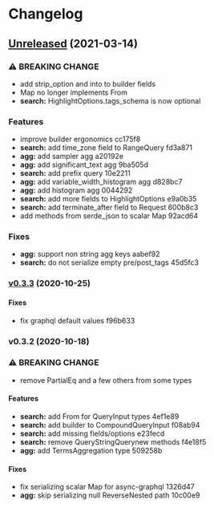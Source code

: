 # Changelog

## [Unreleased](https://github.com/voxjar/elastiql/compare/v0.3.3...HEAD) (2021-03-14)

### ⚠ BREAKING CHANGE

* add strip_option and into to builder fields
* Map no longer implements From<JsonValue>
* **search:** HighlightOptions.tags_schema is now optional

### Features

* improve builder ergonomics cc175f8
* **search:** add time_zone field to RangeQuery fd3a871
* **agg:** add sampler agg a20192e
* **agg:** add significant_text agg 9ba505d
* **search:** add prefix query 10e2211
* **agg:** add variable_width_histogram agg d828bc7
* **agg:** add histogram agg 0044292
* **search:** add more fields to HighlightOptions e9a0b35
* **search:** add terminate_after field to Request 600b8c3
* add methods from serde_json to scalar Map 92acd64

### Fixes

* **agg:** support non string agg keys aabef92
* **search:** do not serialize empty pre/post_tags 45d5fc3


### [v0.3.3](https://github.com/voxjar/elastiql/compare/v0.3.2...v0.3.3) (2020-10-25)

#### Fixes

* fix graphql default values f96b633


### v0.3.2 (2020-10-18)

### ⚠ BREAKING CHANGE

* remove PartialEq and a few others from some types

#### Features

* **search:** add From<Query> for QueryInput types 4ef1e89
* **search:** add builder to CompoundQueryInput f08ab94
* **search:** add missing fields/options e23fecd
* **search:** remove QueryStringQuerynew methods f4e18f5
* **agg:** add TermsAggregation type 509258b

#### Fixes

* fix serializing scalar Map for async-graphql 1326d47
* **agg:** skip serializing null ReverseNested path 10c00e9


